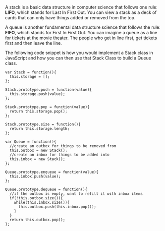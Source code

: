 A stack is a basic data structure in computer science that follows one rule: <strong>LIFO</strong>, which stands for Last In First Out. You can view a stack as a deck of cards that can only have things added or removed from the top.

A queue is another fundamental data structure science that follows the rule: <strong>FIFO</strong>, which stands for First In First Out. You can imagine a queue as a line for tickets at the movie theater. The people who get in line first, get tickets first and then leave the line.

The following code snippet is how you would implement a Stack class in JavaScript and how you can then use that Stack Class to build a Queue class.

```
var Stack = function(){
  this.storage = [];
};

Stack.prototype.push = function(value){
  this.storage.push(value);
};

Stack.prototype.pop = function(value){
  return this.storage.pop();
};

Stack.prototype.size = function(){
  return this.storage.length;
};

var Queue = function(){
  //create an outbox for things to be removed from
  this.outbox = new Stack();
  //create an inbox for things to be added into
  this.inbox = new Stack();
};

Queue.prototype.enqueue = function(value){
  this.inbox.push(value);
};

Queue.prototype.dequeue = function(){
  //if the outbox is empty, want to refill it with inbox items
  if(!this.outbox.size()){
    while(this.inbox.size()){
      this.outbox.push(this.inbox.pop());
    }
  }
  return this.outbox.pop();
};
```